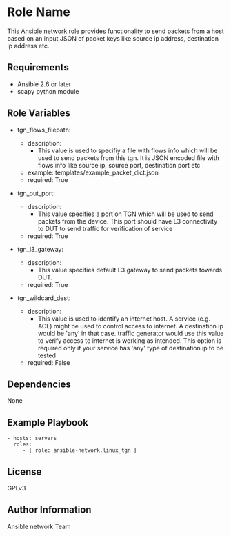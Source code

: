 Role Name
=========

This Ansible network role provides functionality to send packets from a host
based on an input JSON of packet keys like source ip address, destination ip
address etc.

Requirements
------------

- Ansible 2.6 or later
- scapy python module

Role Variables
--------------

- tgn_flows_filepath:
    - description:
      - This value is used to specifiy a file with flows info which will be used
        to send packets from this tgn. It is JSON encoded file with flows info
        like source ip, source port, destination port etc
    - example: templates/example_packet_dict.json
    - required: True

-  tgn_out_port:
    - description:
      - This value specifies a port on TGN which will be used to send packets
        from the device. This port should have L3 connectivity to DUT to send
        traffic for verification of service
    - required: True
  
- tgn_l3_gateway:
    - description:
      - This value specifies default L3 gateway to send packets towards DUT.
    - required: True

- tgn_wildcard_dest:
    - description:
      - This value is used to identify an internet host. A service (e.g. ACL) might be
        used to control access to internet. A destination ip would be 'any' in that case.
        traffic generator would use this value to verify access to internet is working as
        intended. This option is required only if your service has 'any' type of destination
        ip to be tested
    - required: False

Dependencies
------------

None

Example Playbook
----------------
    - hosts: servers
      roles:
         - { role: ansible-network.linux_tgn }

License
-------

GPLv3

Author Information
------------------

Ansible network Team
